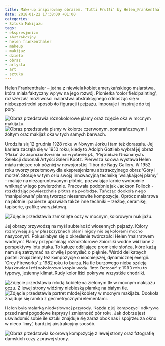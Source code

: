 ```yaml
---
title: Make-up inspirowany obrazem. 'Tutti Frutti' by Helen_Frankenthaler
date: 2018-01-22 17:38:00 +01:00
categories:
- Sztuka Makijażu
tags:
- ekspresjonizm
- abstrakcyjny
- helen frankenthaler
- makeup
- makijaż
- dzieło
- obraz
- artysta
- art
- sztuka
---
```


Helen Frankenthaler – jedna z niewielu kobiet amerykańskiego malarstwa, która miała faktyczny wpływ na jego rozwój. Pionierka ‘color field painting’, rozszerzała możliwości malarstwa abstrakcyjnego odnosząc się w niebezpośredni sposób do figuracji i pejzażu. Imponuje i inspiruje do tej pory.

![Obraz przedstawia różnokolorowe plamy oraz zdjęcie oka w mocnym makijażu.](https://assets1.ello.co/uploads/asset/attachment/6960376/ello-optimized-f6c8c2b3.jpg)
![Obraz przedstawia plamy w kolorze czerwonym, pomarańczowym i żółtym oraz makijaż oka w tych samych barwach.](https://assets0.ello.co/uploads/asset/attachment/6960377/ello-optimized-093df884.jpg)

Urodziła się 12 grudnia 1928 roku w Nowym Jorku i tam też dorastała. Jej kariera zaczęła się w 1950 roku, kiedy to Adolph Gottlieb wybrał jej obraz ‘Plaża’ do zaprezentowania na wystawie pt.; ‘Piętnaście Nieznanych: Selekcji dokonali Artyści Galerii Kootz’. Pierwsza solowa wystawa Helen miała miejsce rok później w nowojorskiej Tibor de Nagy Gallery. W 1952 roku tworzy przełomowy dla ekspresjonizmu abstrakcyjnego obraz ‘Góry i morze’. Stosuje w tym celu swoją innowacyjną technikę ‘wsiąkającej plamy’ - maluje na niezagruntowanym płótnie, pozwalając farbie swobodnie wniknąć w jego powierzchnie. Pracowała podobnie jak Jackson Pollock - rozkładając powierzchnie płótna na podłodze. Tańcząc dookoła niego ‘manipulowała’ plamą tworząc niesamowite kompozycje. Oprócz malarstwa na płótnie i papierze uprawiała także inne techniki – rzeźbę, ceramikę, tapiserię, grafikę warsztatową.

![Zdjęcie przedstawia zamknięte oczy w mocnym, kolorowym makijażu.](https://assets0.ello.co/uploads/asset/attachment/6960379/ello-optimized-657d8a69.jpg)

Jej obrazy przywodzą na myśl subtelność wiosennych pejzaży. Kolory rozmywają się w płaszczyznach plam i nigdy nie są kolorami mocno nasyconymi. Pokusiłabym się o określenie twórczości Helen ‘malarstwem wodnym’. Plamy przypominają różnokolorowe zbiorniki wodne widziane z perspektywy lotu ptaka. To kałuże odbijające promienie słońca, które każą nam się zatrzymać na chwilę i pomyśleć o pięknie. Wśród delikatnych pasteli znajdziemy też kompozycje o mocniejszej, dynamicznej energii. ‘Grey Fireworks’ z 1982 roku to burza. Na tle burzowego nieba szaleją błyskawice i różnokolorowe krople wody. ‘Into October’ z 1983 roku to typowy, jesienny klimat. Rudy kolor liści pokrywa wszystkie chodniki.

![Zdjęcie przedstawia młodą kobietę na zielonym tle w mocnym makijażu oczu. Z lewej strony widzimy niebieską plamkę na białym tle.](https://assets0.ello.co/uploads/asset/attachment/6960381/ello-optimized-6fb0b5fb.jpg)
![Zdjęcie przedstawia portret młodej kobiety w mocnym makijażu. Dookoła znajduje się ramka z geometrycznymi elementami.](https://assets2.ello.co/uploads/asset/attachment/6960383/ello-optimized-9fc89e7b.jpg)

Helen była malarką niedosłownej przyrody. Każda z jej kompozycji odkrywa przed nami pogodowe kaprysy i zmienność pór roku. Jak dobrze jest uświadomić sobie ile sztuki znajduje się zaraz obok nas i spojrzeć za okno w nieco ‘inny’, bardziej abstrakcyjny sposób.

![Obraz przedstawia kolorową kompozycję z lewej strony oraz fotografię damskich oczy z prawej strony.](https://assets3.ello.co/uploads/asset/attachment/6960386/ello-optimized-d9c64e3d.jpg)